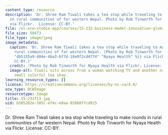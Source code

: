 ```yaml
---
content_type: resource
description: 'Dr. Shree Ram Tiwali takes a tea stop while traveling to make rounds
  in rural communities of far western Nepal. Photo by Rob Tinworth for Nyaya Health
  via Flickr.  License: CC-BY.'
file: /ol-ocw-studio-app/courses/15-232-business-model-innovation-global-health-in-frontier-markets-fall-2013/b505202e505cef4ce0aa03880f7cd915_15-232f13.jpg
file_size: 58473
file_type: image/jpeg
image_metadata:
  caption: 'Dr. Shree Ram Tiwali takes a tea stop while traveling to make rounds in
    rural communities of far western Nepal. (Photo by Rob Tinworth for {{% resource_link
    "db5155a9-d04e-4ba3-bf7d-18e9f2cd4774" "Nyaya Health" %}} via Flickr. License:
    CC-BY.)'
  credit: 'Photo by Rob Tinworth for Nyaya Health via Flickr. License: CC-BY.'
  image-alt: Tiwali sits across from a woman watching TV and another napping at a
    small colorful tea shop.
learning_resource_types: []
license: https://creativecommons.org/licenses/by-nc-sa/4.0/
ocw_type: OCWImage
resourcetype: Image
title: 15-232f13.jpg
uid: b505202e-505c-ef4c-e0aa-03880f7cd915
---
```

Dr. Shree Ram Tiwali takes a tea stop while traveling to make rounds in rural communities of far western Nepal. Photo by Rob Tinworth for Nyaya Health via Flickr.  License: CC-BY.